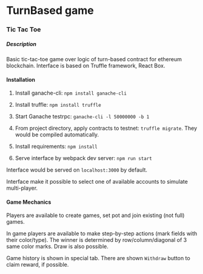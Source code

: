 # TurnBased game
### Tic Tac Toe

##### Description

Basic tic-tac-toe game over logic of turn-based contract for ethereum blockchain. Interface is based on Truffle framework, React Box.

#### Installation

1. Install ganache-cli: `npm install ganache-cli`
2. Install truffle: `npm install truffle`

3. Start Ganache testrpc:
`ganache-cli -l 50000000 -b 1`

4. From project directory, apply contracts to testnet: `truffle migrate`. They would be compiled automatically.

5. Install requirements: `npm install`

6. Serve interface by webpack dev server: `npm run start`

Interface would be served on `localhost:3000` by default.

Interface make it possible to select one of available accounts to simulate multi-player.

#### Game Mechanics

Players are available to create games, set pot and join existing (not full) games.

In game players are available to make step-by-step actions (mark fields with their color/type).
The winner is determined by row/column/diagonal of 3 same color marks. Draw is also possible.

Game history is shown in special tab.
There are shown `Withdraw` button to claim reward, if possible.